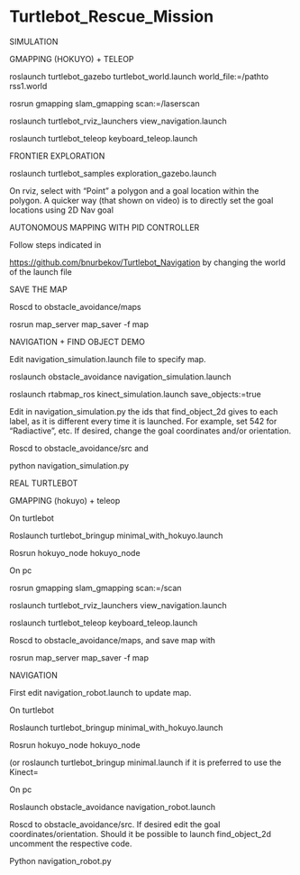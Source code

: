 # Turtlebot_Rescue_Mission

SIMULATION

GMAPPING (HOKUYO)  + TELEOP 

roslaunch turtlebot_gazebo turtlebot_world.launch world_file:=/pathto rss1.world

rosrun gmapping slam_gmapping scan:=/laserscan

roslaunch turtlebot_rviz_launchers view_navigation.launch

roslaunch turtlebot_teleop keyboard_teleop.launch

FRONTIER EXPLORATION

roslaunch turtlebot_samples exploration_gazebo.launch

On rviz, select with “Point” a polygon and a goal location within the polygon. A quicker way (that shown on video) is to directly set the goal locations using 2D Nav goal

AUTONOMOUS MAPPING WITH PID CONTROLLER

Follow steps indicated in 

https://github.com/bnurbekov/Turtlebot_Navigation
by changing the world of the launch file


SAVE THE MAP

Roscd to obstacle_avoidance/maps

rosrun map_server map_saver -f map


NAVIGATION + FIND OBJECT DEMO

Edit navigation_simulation.launch file to specify map. 
<arg name="map_file" default="$(find obstacle_avoidance)/maps/simulation_map.yaml"/>



roslaunch obstacle_avoidance navigation_simulation.launch

roslaunch rtabmap_ros kinect_simulation.launch save_objects:=true




Edit in navigation_simulation.py the ids that find_object_2d gives to each label, as it is different every time it is launched. For example, set 542 for “Radiactive”, etc. If desired, change the goal coordinates and/or orientation.

Roscd to obstacle_avoidance/src and

python navigation_simulation.py



REAL TURTLEBOT

GMAPPING (hokuyo) + teleop

On turtlebot

Roslaunch turtlebot_bringup minimal_with_hokuyo.launch

Rosrun hokuyo_node hokuyo_node


On pc

rosrun gmapping slam_gmapping scan:=/scan

roslaunch turtlebot_rviz_launchers view_navigation.launch

roslaunch turtlebot_teleop keyboard_teleop.launch

Roscd to obstacle_avoidance/maps, and save map with

rosrun map_server map_saver -f map


NAVIGATION

First edit navigation_robot.launch to update map.
<arg name="map_file" default="$(find obstacle_avoidance)/maps/world_map.yaml"/>


On turtlebot

Roslaunch turtlebot_bringup minimal_with_hokuyo.launch

Rosrun hokuyo_node hokuyo_node


(or roslaunch turtlebot_bringup minimal.launch if it is preferred to use the Kinect=

On pc


Roslaunch obstacle_avoidance navigation_robot.launch

Roscd to obstacle_avoidance/src. If desired edit the goal coordinates/orientation. Should it be possible to launch find_object_2d uncomment the respective code. 

Python navigation_robot.py


 




